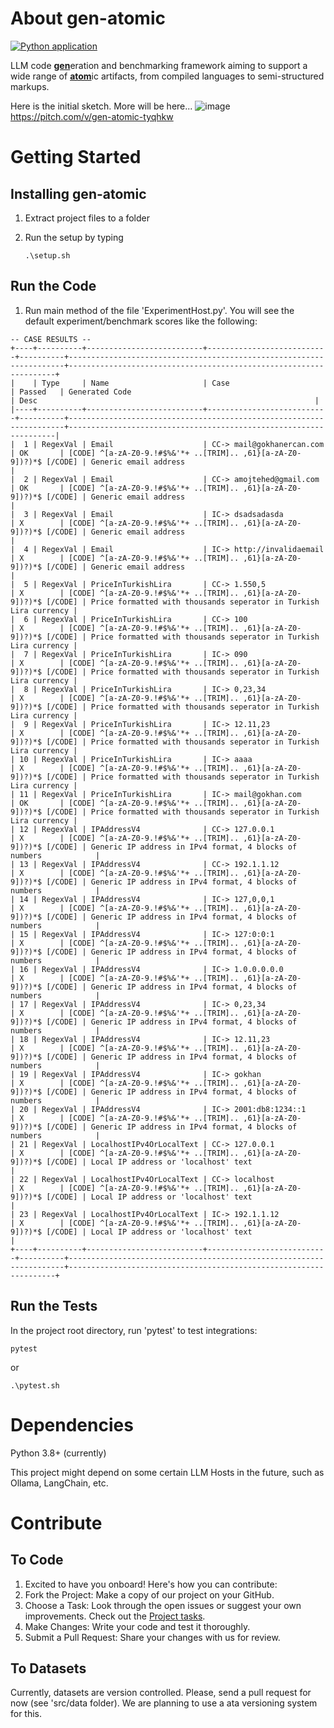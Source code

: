 # About gen-atomic
[![Python application](https://github.com/gokhanercan/gen-atomic/actions/workflows/python-app.yml/badge.svg?branch=master)](https://github.com/gokhanercan/gen-atomic/actions/workflows/python-app.yml)

LLM code <u>**gen**</u>eration and benchmarking framework aiming to support a wide range of <u>**atom**</U>ic artifacts, from compiled languages to semi-structured markups.

Here is the initial sketch. More will be here...
![image](https://github.com/gokhanercan/gen-atomic/assets/1479777/912bada9-f907-4a4a-9ea7-341d3da60403)
https://pitch.com/v/gen-atomic-tyqhkw

# Getting Started

## Installing gen-atomic

1. Extract project files to a folder
2. Run the setup by typing

   ```
   .\setup.sh
   ```

## Run the Code

1. Run main method of the file 'ExperimentHost.py'. You will see the default experiment/benchmark scores like the following:

```
-- CASE RESULTS --
+----+----------+--------------------------+---------------------------+----------+---------------------------------------------------------------------+-------------------------------------------------------------------+
|    | Type     | Name                     | Case                      | Passed   | Generated Code                                                      | Desc                                                              |
|----+----------+--------------------------+---------------------------+----------+---------------------------------------------------------------------+-------------------------------------------------------------------|
|  1 | RegexVal | Email                    | CC-> mail@gokhanercan.com | OK       | [CODE] ^[a-zA-Z0-9.!#$%&'*+ ..[TRIM].. ,61}[a-zA-Z0-9])?)*$ [/CODE] | Generic email address                                             |
|  2 | RegexVal | Email                    | CC-> amojtehed@gmail.com  | OK       | [CODE] ^[a-zA-Z0-9.!#$%&'*+ ..[TRIM].. ,61}[a-zA-Z0-9])?)*$ [/CODE] | Generic email address                                             |
|  3 | RegexVal | Email                    | IC-> dsadsadasda          | X        | [CODE] ^[a-zA-Z0-9.!#$%&'*+ ..[TRIM].. ,61}[a-zA-Z0-9])?)*$ [/CODE] | Generic email address                                             |
|  4 | RegexVal | Email                    | IC-> http://invalidaemail | X        | [CODE] ^[a-zA-Z0-9.!#$%&'*+ ..[TRIM].. ,61}[a-zA-Z0-9])?)*$ [/CODE] | Generic email address                                             |
|  5 | RegexVal | PriceInTurkishLira       | CC-> 1.550,5              | X        | [CODE] ^[a-zA-Z0-9.!#$%&'*+ ..[TRIM].. ,61}[a-zA-Z0-9])?)*$ [/CODE] | Price formatted with thousands seperator in Turkish Lira currency |
|  6 | RegexVal | PriceInTurkishLira       | CC-> 100                  | X        | [CODE] ^[a-zA-Z0-9.!#$%&'*+ ..[TRIM].. ,61}[a-zA-Z0-9])?)*$ [/CODE] | Price formatted with thousands seperator in Turkish Lira currency |
|  7 | RegexVal | PriceInTurkishLira       | IC-> 090                  | X        | [CODE] ^[a-zA-Z0-9.!#$%&'*+ ..[TRIM].. ,61}[a-zA-Z0-9])?)*$ [/CODE] | Price formatted with thousands seperator in Turkish Lira currency |
|  8 | RegexVal | PriceInTurkishLira       | IC-> 0,23,34              | X        | [CODE] ^[a-zA-Z0-9.!#$%&'*+ ..[TRIM].. ,61}[a-zA-Z0-9])?)*$ [/CODE] | Price formatted with thousands seperator in Turkish Lira currency |
|  9 | RegexVal | PriceInTurkishLira       | IC-> 12.11,23             | X        | [CODE] ^[a-zA-Z0-9.!#$%&'*+ ..[TRIM].. ,61}[a-zA-Z0-9])?)*$ [/CODE] | Price formatted with thousands seperator in Turkish Lira currency |
| 10 | RegexVal | PriceInTurkishLira       | IC-> aaaa                 | X        | [CODE] ^[a-zA-Z0-9.!#$%&'*+ ..[TRIM].. ,61}[a-zA-Z0-9])?)*$ [/CODE] | Price formatted with thousands seperator in Turkish Lira currency |
| 11 | RegexVal | PriceInTurkishLira       | IC-> mail@gokhan.com      | OK       | [CODE] ^[a-zA-Z0-9.!#$%&'*+ ..[TRIM].. ,61}[a-zA-Z0-9])?)*$ [/CODE] | Price formatted with thousands seperator in Turkish Lira currency |
| 12 | RegexVal | IPAddressV4              | CC-> 127.0.0.1            | X        | [CODE] ^[a-zA-Z0-9.!#$%&'*+ ..[TRIM].. ,61}[a-zA-Z0-9])?)*$ [/CODE] | Generic IP address in IPv4 format, 4 blocks of numbers            |
| 13 | RegexVal | IPAddressV4              | CC-> 192.1.1.12           | X        | [CODE] ^[a-zA-Z0-9.!#$%&'*+ ..[TRIM].. ,61}[a-zA-Z0-9])?)*$ [/CODE] | Generic IP address in IPv4 format, 4 blocks of numbers            |
| 14 | RegexVal | IPAddressV4              | IC-> 127,0,0,1            | X        | [CODE] ^[a-zA-Z0-9.!#$%&'*+ ..[TRIM].. ,61}[a-zA-Z0-9])?)*$ [/CODE] | Generic IP address in IPv4 format, 4 blocks of numbers            |
| 15 | RegexVal | IPAddressV4              | IC-> 127:0:0:1            | X        | [CODE] ^[a-zA-Z0-9.!#$%&'*+ ..[TRIM].. ,61}[a-zA-Z0-9])?)*$ [/CODE] | Generic IP address in IPv4 format, 4 blocks of numbers            |
| 16 | RegexVal | IPAddressV4              | IC-> 1.0.0.0.0.0          | X        | [CODE] ^[a-zA-Z0-9.!#$%&'*+ ..[TRIM].. ,61}[a-zA-Z0-9])?)*$ [/CODE] | Generic IP address in IPv4 format, 4 blocks of numbers            |
| 17 | RegexVal | IPAddressV4              | IC-> 0,23,34              | X        | [CODE] ^[a-zA-Z0-9.!#$%&'*+ ..[TRIM].. ,61}[a-zA-Z0-9])?)*$ [/CODE] | Generic IP address in IPv4 format, 4 blocks of numbers            |
| 18 | RegexVal | IPAddressV4              | IC-> 12.11,23             | X        | [CODE] ^[a-zA-Z0-9.!#$%&'*+ ..[TRIM].. ,61}[a-zA-Z0-9])?)*$ [/CODE] | Generic IP address in IPv4 format, 4 blocks of numbers            |
| 19 | RegexVal | IPAddressV4              | IC-> gokhan               | X        | [CODE] ^[a-zA-Z0-9.!#$%&'*+ ..[TRIM].. ,61}[a-zA-Z0-9])?)*$ [/CODE] | Generic IP address in IPv4 format, 4 blocks of numbers            |
| 20 | RegexVal | IPAddressV4              | IC-> 2001:db8:1234::1     | X        | [CODE] ^[a-zA-Z0-9.!#$%&'*+ ..[TRIM].. ,61}[a-zA-Z0-9])?)*$ [/CODE] | Generic IP address in IPv4 format, 4 blocks of numbers            |
| 21 | RegexVal | LocalhostIPv4OrLocalText | CC-> 127.0.0.1            | X        | [CODE] ^[a-zA-Z0-9.!#$%&'*+ ..[TRIM].. ,61}[a-zA-Z0-9])?)*$ [/CODE] | Local IP address or 'localhost' text                              |
| 22 | RegexVal | LocalhostIPv4OrLocalText | CC-> localhost            | X        | [CODE] ^[a-zA-Z0-9.!#$%&'*+ ..[TRIM].. ,61}[a-zA-Z0-9])?)*$ [/CODE] | Local IP address or 'localhost' text                              |
| 23 | RegexVal | LocalhostIPv4OrLocalText | IC-> 192.1.1.12           | X        | [CODE] ^[a-zA-Z0-9.!#$%&'*+ ..[TRIM].. ,61}[a-zA-Z0-9])?)*$ [/CODE] | Local IP address or 'localhost' text                              |
+----+----------+--------------------------+---------------------------+----------+---------------------------------------------------------------------+-------------------------------------------------------------------+
```
## Run the Tests
In the project root directory, run 'pytest' to test integrations:
   ```
   pytest
   ```
   or
   ```
   .\pytest.sh
   ```
# Dependencies

Python 3.8+ (currently)

This project might depend on some certain LLM Hosts in the future, such as Ollama, LangChain, etc.

# Contribute

## To Code

1. Excited to have you onboard! Here's how you can contribute:
2. Fork the Project: Make a copy of our project on your GitHub.
3. Choose a Task: Look through the open issues or suggest your own improvements. Check out the [Project tasks](https://github.com/users/gokhanercan/projects/3).
4. Make Changes: Write your code and test it thoroughly.
5. Submit a Pull Request: Share your changes with us for review.

## To Datasets

Currently, datasets are version controlled. Please, send a pull request for now (see 'src/data folder). We are planning to use a ata versioning system for this.
